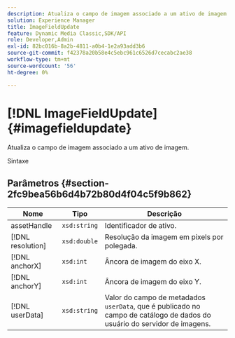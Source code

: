 ```yaml
---
description: Atualiza o campo de imagem associado a um ativo de imagem.
solution: Experience Manager
title: ImageFieldUpdate
feature: Dynamic Media Classic,SDK/API
role: Developer,Admin
exl-id: 82bc016b-8a2b-4811-a0b4-1e2a93add3b6
source-git-commit: f42378a20b58e4c5ebc961c6526d7cecabc2ae38
workflow-type: tm+mt
source-wordcount: '56'
ht-degree: 0%

---
```


# [!DNL ImageFieldUpdate]{#imagefieldupdate}

Atualiza o campo de imagem associado a um ativo de imagem.

Sintaxe

## Parâmetros {#section-2fc9bea56b6d4b72b80d4f04c5f9b862}

| Nome | Tipo | Descrição |
|---|---|---|
| assetHandle | `xsd:string` | Identificador de ativo. |
| [!DNL resolution] | `xsd:double` | Resolução da imagem em pixels por polegada. |
| [!DNL anchorX] | `xsd:int` | Âncora de imagem do eixo X. |
| [!DNL anchorY] | `xsd:int` | Âncora de imagem do eixo Y. |
| [!DNL userData] | `xsd:string` | Valor do campo de metadados `userData`, que é publicado no campo de catálogo de dados do usuário do servidor de imagens. |
